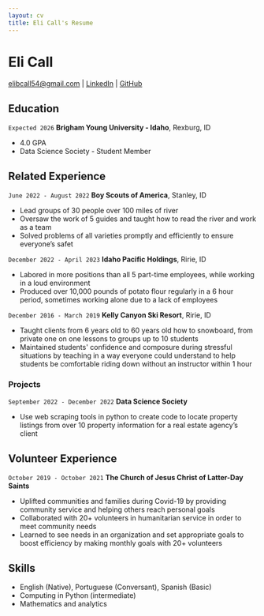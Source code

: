 ```yaml
---
layout: cv
title: Eli Call's Resume
---
```

# Eli Call


<div id="webaddress">
<a href="elibcall54@gmail.com">elibcall54@gmail.com</a>
| <a href="https://www.linkedin.com/in/eli-call/">LinkedIn</a>
| <a href="https://github.com/elibcall54">GitHub</a>
</div>

<!-- https://www.monique.tech/the-art-of-markdown -->

## Education

`Expected 2026`
__Brigham Young University - Idaho__, Rexburg, ID

- 4.0 GPA
- Data Science Society - Student Member


## Related Experience

`June 2022 - August 2022`
__Boy Scouts of America__, Stanley, ID

- Lead groups of 30 people over 100 miles of river
- Oversaw the work of 5 guides and taught how to read the river and work as a team
- Solved problems of all varieties promptly and efficiently to ensure everyone’s safet

`December 2022 - April 2023`
__Idaho Pacific Holdings__, Ririe, ID
- Labored in more positions than all 5 part-time employees, while working in a  loud environment
- Produced over 10,000 pounds of potato flour regularly in a 6 hour period, sometimes working alone due to a lack of 
employees

`December 2016 - March 2019`
__Kelly Canyon Ski Resort__, Ririe, ID
- Taught clients from 6 years old to 60 years old how to snowboard, from private one on one lessons to groups up to 10 
students
- Maintained students' confidence and composure during stressful situations by teaching in a way everyone could understand 
to help students be comfortable riding down without an instructor within 1 hour

### Projects

`September 2022 - December 2022`
__Data Science Society__

- Use web scraping tools in python to create code to locate property listings from over 10 
property information for a real estate agency’s client 

## Volunteer Experience

`October 2019 - October 2021`
__The Church of Jesus Christ of Latter-Day Saints__
- Uplifted communities and families during Covid-19 by providing community service and helping others reach personal
goals
- Collaborated with 20+ volunteers in humanitarian service in order to meet community needs
- Learned to see needs in an organization and set appropriate goals to boost efficiency by making monthly goals with 20+ 
volunteers

## Skills
- English (Native), Portuguese (Conversant), Spanish (Basic)
- Computing in Python (intermediate)
- Mathematics and analytics




<!-- ### Footer

Last updated: May 2013 -->


